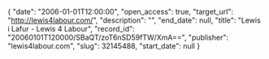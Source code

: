 {
  "date": "2006-01-01T12:00:00", 
  "open_access": true, 
  "target_url": "http://lewis4labour.com/", 
  "description": "", 
  "end_date": null, 
  "title": "Lewis i Lafur - Lewis 4 Labour", 
  "record_id": "20060101T120000/SBaQT/zoT6nSD59fTW/XmA==", 
  "publisher": "lewis4labour.com", 
  "slug": 32145488, 
  "start_date": null
}

